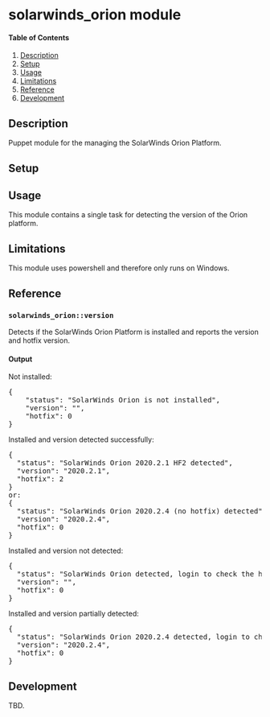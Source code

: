 # solarwinds_orion module

#### Table of Contents

1. [Description](#description)
2. [Setup](#setup)
3. [Usage](#usage)
4. [Limitations](#limitations)
5. [Reference](#reference)
6. [Development](#development)

## Description

Puppet module for the managing the SolarWinds Orion Platform.

## Setup

## Usage

This module contains a single task for detecting the version of the Orion platform.

## Limitations

This module uses powershell and therefore only runs on Windows.

## Reference

### `solarwinds_orion::version`

Detects if the SolarWinds Orion Platform is installed and reports the version and hotfix version.

#### Output

Not installed:
<pre>
{
    "status": "SolarWinds Orion is not installed",
    "version": "",
    "hotfix": 0
}
</pre>

Installed and version detected successfully:
<pre>
{
  "status": "SolarWinds Orion 2020.2.1 HF2 detected",
  "version": "2020.2.1",
  "hotfix": 2
}
or:
{
  "status": "SolarWinds Orion 2020.2.4 (no hotfix) detected",
  "version": "2020.2.4",
  "hotfix": 0
}
</pre>

Installed and version not detected:
<pre>
{
  "status": "SolarWinds Orion detected, login to check the hotfix version",
  "version": "",
  "hotfix": 0
}
</pre>

Installed and version partially detected:
<pre>
{
  "status": "SolarWinds Orion 2020.2.4 detected, login to check the hotfix version",
  "version": "2020.2.4",
  "hotfix": 0
}
</pre>

## Development

TBD.